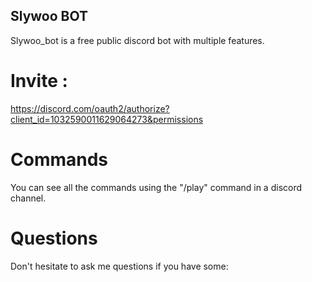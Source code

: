 ## Slywoo BOT

Slywoo_bot is a free public discord bot with multiple features.


# Invite :

https://discord.com/oauth2/authorize?client_id=1032590011629064273&permissions


# Commands

You can see all the commands using the "/play" command in a discord channel.


# Questions

Don't hesitate to ask me questions if you have some: 


